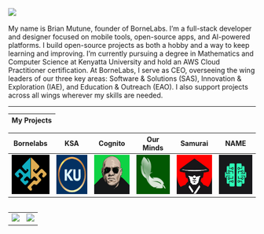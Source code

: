 <div align="left"> 
 <a  href="https://www.linkedin.com/in/brian-mutune">
    <img src="https://img.shields.io/badge/LinkedIn-0077B5?style=for-the-badge&labelColor=0D1117&color=0077B5&labelWidth=70&labelAlign=center">
 </a>
</div>


 My name is Brian Mutune, founder of BorneLabs. I’m a full-stack developer and designer focused on mobile tools, open-source apps, and AI-powered platforms. I build open-source projects as both a hobby and a way to keep learning and improving.
 I’m currently pursuing a degree in Mathematics and Computer Science at Kenyatta University and hold an AWS Cloud Practitioner certification.
 At BorneLabs, I serve as CEO, overseeing the wing leaders of our three key areas: Software & Solutions (SAS), Innovation & Exploration (IAE), and Education & Outreach (EAO). I also support projects across all wings wherever my skills are needed.

---

| **My Projects** |
|-------------|


| Bornelabs | KSA | Cognito | Our Minds | Samurai | NAME |
|:--:|:--:|:--:|:--:|:--:|:--:|
| <a href="https://www.bornelabs.tech" > <img src="https://raw.githubusercontent.com/BorneLabs/Assets/main/Images/BorneLabs%20Logo.jpg" width="80" height="80"> </a>| <a href="https://github.com/KU-Students-App/KSA/releases/tag/v2.1" > <img src="https://raw.githubusercontent.com/KU-Students-App/Assets/main/Images/KU%20StudentsAPP%20Logo.jpeg" width="80" height="80"> </a> | <a href="https://github.com/cognito-terminal/cognito-mobile-app/releases/tag/v0.0.1" > <img src="https://raw.githubusercontent.com/cognito-terminal/cognito-mobile-app/main/Assets/Cognito.png" width="80" height="80"> </a>| <a href="https://our-minds.github.io/" > <img src="https://raw.githubusercontent.com/Our-Minds/Assets/main/Images/OurMinds.png" width="80" height="80"> </a>| <a href="https://github.com/Samurai-Vault/Samurai/releases/tag/v0.0.7"> <img src="https://raw.githubusercontent.com/Samurai-Vault/Assets/main/Logos/Samurai%20Logo.jpg" width="80" height="80"> </a>| <a href="https://github.com/Neural-Agent-Modelling-Engine" >  <img src="https://raw.githubusercontent.com/Neural-Agent-Modelling-Engine/Assets/main/NLogo.png" width="80" height="80"> </a> |


<div align="left">
<table width="100%" style="margin: 30px 0">
  <tr>
    <td width="50%">
      <img src="https://github-readme-stats.vercel.app/api?username=brianxborne&show_icons=true&theme=radical&hide_border=true&bg_color=0D1117&title_color=7f00ff&icon_color=00ff9d" width="100%">
    </td>
    <td width="50%">
      <img src="https://github-readme-stats.vercel.app/api/top-langs/?username=brianxborne&layout=compact&theme=radical&hide_border=true&bg_color=0D1117&title_color=7f00ff" width="100%">
    </td>
  </tr>
</table>
</div>


